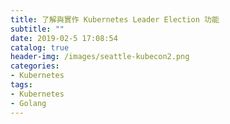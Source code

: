 ```yaml
---
title: 了解與實作 Kubernetes Leader Election 功能
subtitle: ""
date: 2019-02-5 17:08:54
catalog: true
header-img: /images/seattle-kubecon2.png
categories:
- Kubernetes
tags:
- Kubernetes
- Golang
---
```

